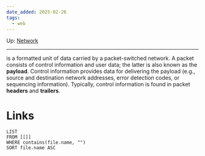 ```yaml
---
date_added: 2025-02-26
tags:
  - web
---
```

Up: [Network](Network.md)
___
 is a formatted unit of data carried by a packet-switched network. A packet consists of control information and user data; the latter is also known as the **payload**. Control information provides data for delivering the payload (e.g., source and destination network addresses, error detection codes, or sequencing information). Typically, control information is found in packet **headers** and **trailers**. 
# Links
```dataview
LIST
FROM [[]]
WHERE contains(file.name, "")
SORT file.name ASC
```

